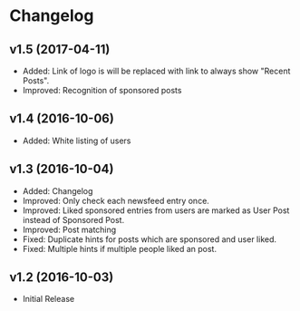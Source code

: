 # Changelog

## v1.5 (2017-04-11)
 - Added: Link of logo is will be replaced with link to always show "Recent Posts".
 - Improved: Recognition of sponsored posts

## v1.4 (2016-10-06)
 - Added: White listing of users

## v1.3 (2016-10-04)
 - Added: Changelog
 - Improved: Only check each newsfeed entry once.
 - Improved: Liked sponsored entries from users are marked as User Post instead of Sponsored Post.
 - Improved: Post matching
 - Fixed: Duplicate hints for posts which are sponsored and user liked.
 - Fixed: Multiple hints if multiple people liked an post. 

## v1.2 (2016-10-03)
 - Initial Release

